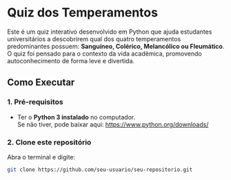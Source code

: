 # Quiz dos Temperamentos

Este é um quiz interativo desenvolvido em Python que ajuda estudantes universitários a descobrirem qual dos quatro temperamentos predominantes possuem: **Sanguíneo, Colérico, Melancólico ou Fleumático**. O quiz foi pensado para o contexto da vida acadêmica, promovendo autoconhecimento de forma leve e divertida.


## Como Executar

### 1. Pré-requisitos
- Ter o **Python 3 instalado** no computador.  
Se não tiver, pode baixar aqui: https://www.python.org/downloads/

### 2. Clone este repositório
Abra o terminal e digite:
```bash
git clone https://github.com/seu-usuario/seu-repositorio.git
